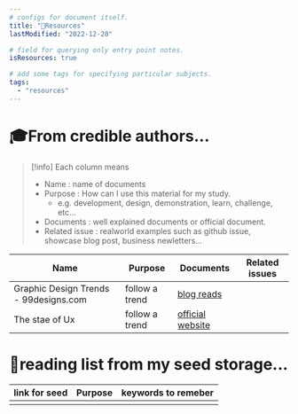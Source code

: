 ```yaml
---
# configs for document itself.
title: "🚚Resources"
lastModified: "2022-12-28"

# field for querying only entry point notes.
isResources: true

# add some tags for specifying particular subjects.
tags:
  - "resources"
---
```

# 🎓From credible authors...
> [!info] Each column means
> - Name : name of documents
> - Purpose : How can I use this material for my study.
> 	- e.g. development, design, demonstration, learn, challenge, etc...
> - Documents : well explained documents or official document.
> - Related issue : realworld examples such as github issue, showcase blog post, business newletters...

| Name                                  | Purpose        | Documents                                        | Related issues |
| ------------------------------------- | -------------- | ------------------------------------------------ | -------------- |
| Graphic Design Trends - 99designs.com | follow a trend | [blog reads](https://99designs.com/blog/trends/) |                |
| The stae of Ux                        | follow a trend | [official website](https://trends.uxdesign.cc/)                                                 |                |

# 🌱reading list from my seed storage...
| link for seed | Purpose | keywords to remeber |
| ------------- | ------- | ----------------- |
|               |         |                   |
